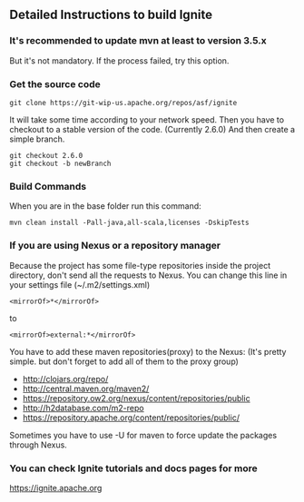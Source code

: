 ## Detailed Instructions to build Ignite

### It's recommended to update mvn at least to version 3.5.x

But it's not mandatory. If the process failed, try this option.

### Get the source code

```
git clone https://git-wip-us.apache.org/repos/asf/ignite
```

It will take some time according to your network speed.
Then you have to checkout to a stable version of the code. (Currently 2.6.0)
And then create a simple branch.

```
git checkout 2.6.0
git checkout -b newBranch
```

### Build Commands

When you are in the base folder run this command:

```
mvn clean install -Pall-java,all-scala,licenses -DskipTests
```

### If you are using Nexus or a repository manager

Because the project has some file-type repositories inside the project directory, don't send all the requests to Nexus. You can change this line in your settings file (~/.m2/settings.xml)

```
<mirrorOf>*</mirrorOf>
```
to
```
<mirrorOf>external:*</mirrorOf>
```

You have to add these maven repositories(proxy) to the Nexus:
(It's pretty simple. but don't forget to add all of them to the proxy group)

  * http://clojars.org/repo/
  * http://central.maven.org/maven2/
  * https://repository.ow2.org/nexus/content/repositories/public
  * http://h2database.com/m2-repo
  * https://repository.apache.org/content/repositories/public/

Sometimes you have to use -U for maven to force update the packages through Nexus. 

### You can check Ignite tutorials and docs pages for more
https://ignite.apache.org
